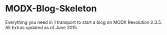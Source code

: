 # MODX-Blog-Skeleton
Everything you need in 1 transport to start a blog on MODX Revolution 2.3.5. All Extras updated as of June 2015.
